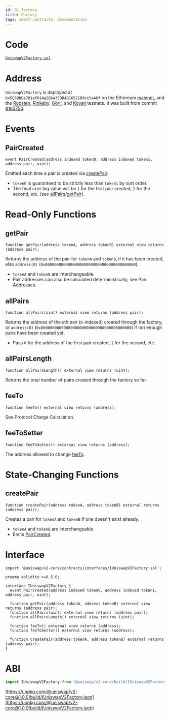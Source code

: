 ```yaml
---
id: 01-factory
title: Factory
tags: smart-contracts, documentation
---
```


# Code

[`UniswapV2Factory.sol`](https://github.com/Uniswap/uniswap-v2-core/blob/master/contracts/UniswapV2Factory.sol)

# Address

`UniswapV2Factory` is deployed at `0x5C69bEe701ef814a2B6a3EDD4B1652CB9cc5aA6f` on the Ethereum [mainnet](https://etherscan.io/address/0x5C69bEe701ef814a2B6a3EDD4B1652CB9cc5aA6f), and the [Ropsten](https://ropsten.etherscan.io/address/0x5C69bEe701ef814a2B6a3EDD4B1652CB9cc5aA6f), [Rinkeby](https://rinkeby.etherscan.io/address/0x5C69bEe701ef814a2B6a3EDD4B1652CB9cc5aA6f), [Görli](https://goerli.etherscan.io/address/0x5C69bEe701ef814a2B6a3EDD4B1652CB9cc5aA6f), and [Kovan](https://kovan.etherscan.io/address/0x5C69bEe701ef814a2B6a3EDD4B1652CB9cc5aA6f) testnets. It was built from commit [8160750](https://github.com/Uniswap/uniswap-v2-core/tree/816075049f811f1b061bca81d5d040b96f4c07eb).

# Events

## PairCreated

```solidity
event PairCreated(address indexed token0, address indexed token1, address pair, uint);
```

Emitted each time a pair is created via [createPair](#createpair).

- `token0` is guaranteed to be strictly less than `token1` by sort order.
- The final `uint` log value will be `1` for the first pair created, `2` for the second, etc. (see [allPairs](#allpairs)/[getPair](#getpair)).

# Read-Only Functions

## getPair

```solidity
function getPair(address tokenA, address tokenB) external view returns (address pair);
```

Returns the address of the pair for `tokenA` and `tokenB`, if it has been created, else `address(0)` (`0x0000000000000000000000000000000000000000`).

- `tokenA` and `tokenB` are interchangeable.
- Pair addresses can also be calculated deterministically, see <Link to='/docs/v2/javascript-SDK/getting-pair-addresses/'>Pair Addresses</Link>.

## allPairs

```solidity
function allPairs(uint) external view returns (address pair);
```

Returns the address of the `n`th pair (`0`-indexed) created through the factory, or `address(0)` (`0x0000000000000000000000000000000000000000`) if not enough pairs have been created yet.

- Pass `0` for the address of the first pair created, `1` for the second, etc.

## allPairsLength

```solidity
function allPairsLength() external view returns (uint);
```

Returns the total number of pairs created through the factory so far.

## feeTo

```solidity
function feeTo() external view returns (address);
```

See <Link to='/docs/v2/advanced-topics/fees/#protocol-charge-calculation'>Protocol Charge Calculation</Link>.

## feeToSetter

```solidity
function feeToSetter() external view returns (address);
```

The address allowed to change [feeTo](#feeto).

# State-Changing Functions

## createPair

```solidity
function createPair(address tokenA, address tokenB) external returns (address pair);
```

Creates a pair for `tokenA` and `tokenB` if one doesn't exist already.

- `tokenA` and `tokenB` are interchangeable.
- Emits [PairCreated](#paircreated).

# Interface

```solidity
import '@uniswap/v2-core/contracts/interfaces/IUniswapV2Factory.sol';
```

```solidity
pragma solidity >=0.5.0;

interface IUniswapV2Factory {
  event PairCreated(address indexed token0, address indexed token1, address pair, uint);

  function getPair(address tokenA, address tokenB) external view returns (address pair);
  function allPairs(uint) external view returns (address pair);
  function allPairsLength() external view returns (uint);

  function feeTo() external view returns (address);
  function feeToSetter() external view returns (address);

  function createPair(address tokenA, address tokenB) external returns (address pair);
}
```

# ABI

```typescript
import IUniswapV2Factory from "@uniswap/v2-core/build/IUniswapV2Factory.json";
```

[https://unpkg.com/@uniswap/v2-core@1.0.0/build/IUniswapV2Factory.json](https://unpkg.com/@uniswap/v2-core@1.0.0/build/IUniswapV2Factory.json)
